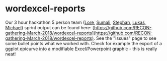 # wordexcel-reports

Our 3 hour hackathon 5 person team ([Lore](https://github.com/loremerdrignac), [Sumali](https://github.com/sumalibajaj), [Stephan](https://github.com/gstephan30), [Lukas](https://github.com/lukric), [Michael](https://github.com/hoehleatsu)) sprint output can be found here: [https://github.com/RECON-gathering-March-2018/wordexcel-reports](https://github.com/RECON-gathering-March-2018/wordexcel-reports). See the "Issues" page to see some bullet points what we worked with. Check for example the export of a ggplot epicurve into a modifiable Excel/Powerpoint graphic - this is really neat!
